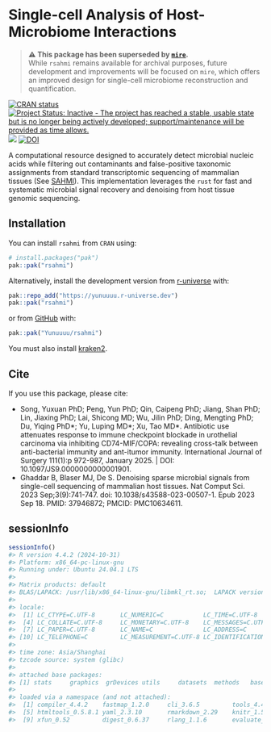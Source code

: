 Single-cell Analysis of Host-Microbiome Interactions
================

> **⚠️ This package has been superseded by
> [`mire`](https://github.com/WangLabCSU/mire).**  
> While `rsahmi` remains available for archival purposes, future
> development and improvements will be focused on `mire`, which offers
> an improved design for single-cell microbiome reconstruction and
> quantification.

<!-- README.md is generated from README.Rmd. Please edit that file -->
<!-- badges: start -->

[![CRAN
status](https://www.r-pkg.org/badges/version/rsahmi)](https://CRAN.R-project.org/package=rsahmi)
[![Project Status: Inactive - The project has reached a stable, usable
state but is no longer being actively developed; support/maintenance
will be provided as time
allows.](https://www.repostatus.org/badges/latest/inactive.svg)](https://www.repostatus.org/#inactive)
[![](https://cranlogs.r-pkg.org/badges/rsahmi)](https://cran.r-project.org/package=rsahmi)
[![DOI](https://zenodo.org/badge/605180683.svg)](https://doi.org/10.5281/zenodo.15076675)
<!-- badges: end -->

A computational resource designed to accurately detect microbial nucleic
acids while filtering out contaminants and false-positive taxonomic
assignments from standard transcriptomic sequencing of mammalian tissues
(See [SAHMI](https://github.com/sjdlabgroup/SAHMI)). This implementation
leverages the `rust` for fast and systematic microbial signal recovery
and denoising from host tissue genomic sequencing.

## Installation

You can install `rsahmi` from `CRAN` using:

``` r
# install.packages("pak")
pak::pak("rsahmi")
```

Alternatively, install the development version from
[r-universe](https://yunuuuu.r-universe.dev/rsahmi) with:

``` r
pak::repo_add("https://yunuuuu.r-universe.dev")
pak::pak("rsahmi")
```

or from [GitHub](https://github.com/Yunuuuu/rsahmi) with:

``` r
pak::pak("Yunuuuu/rsahmi")
```

You must also install
[kraken2](https://github.com/DerrickWood/kraken2/wiki/Manual).

## Cite

If you use this package, please cite:

- Song, Yuxuan PhD; Peng, Yun PhD; Qin, Caipeng PhD; Jiang, Shan PhD;
  Lin, Jiaxing PhD; Lai, Shicong MD; Wu, Jilin PhD; Ding, Mengting PhD;
  Du, Yiqing PhD*; Yu, Luping MD*; Xu, Tao MD\*. Antibiotic use
  attenuates response to immune checkpoint blockade in urothelial
  carcinoma via inhibiting CD74-MIF/COPA: revealing cross-talk between
  anti-bacterial immunity and ant-itumor immunity. International Journal
  of Surgery 111(1):p 972-987, January 2025. \| DOI:
  10.1097/JS9.0000000000001901.
- Ghaddar B, Blaser MJ, De S. Denoising sparse microbial signals from
  single-cell sequencing of mammalian host tissues. Nat Comput Sci. 2023
  Sep;3(9):741-747. doi: 10.1038/s43588-023-00507-1. Epub 2023 Sep 18.
  PMID: 37946872; PMCID: PMC10634611.

## sessionInfo

``` r
sessionInfo()
#> R version 4.4.2 (2024-10-31)
#> Platform: x86_64-pc-linux-gnu
#> Running under: Ubuntu 24.04.1 LTS
#> 
#> Matrix products: default
#> BLAS/LAPACK: /usr/lib/x86_64-linux-gnu/libmkl_rt.so;  LAPACK version 3.8.0
#> 
#> locale:
#>  [1] LC_CTYPE=C.UTF-8       LC_NUMERIC=C           LC_TIME=C.UTF-8       
#>  [4] LC_COLLATE=C.UTF-8     LC_MONETARY=C.UTF-8    LC_MESSAGES=C.UTF-8   
#>  [7] LC_PAPER=C.UTF-8       LC_NAME=C              LC_ADDRESS=C          
#> [10] LC_TELEPHONE=C         LC_MEASUREMENT=C.UTF-8 LC_IDENTIFICATION=C   
#> 
#> time zone: Asia/Shanghai
#> tzcode source: system (glibc)
#> 
#> attached base packages:
#> [1] stats     graphics  grDevices utils     datasets  methods   base     
#> 
#> loaded via a namespace (and not attached):
#>  [1] compiler_4.4.2    fastmap_1.2.0     cli_3.6.5         tools_4.4.2      
#>  [5] htmltools_0.5.8.1 yaml_2.3.10       rmarkdown_2.29    knitr_1.50       
#>  [9] xfun_0.52         digest_0.6.37     rlang_1.1.6       evaluate_1.0.3
```
